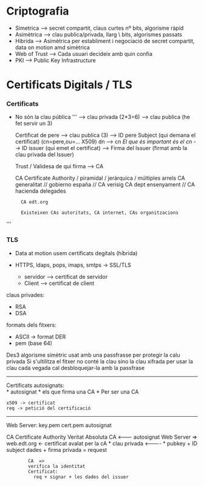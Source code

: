 # Criptografia
* Simetrica --> secret compartit, claus curtes nº bits, algorisme ràpid
* Asimètrica --> clau publica/privada, llarg \ bits, algorismes passats
* Hibrida --> Asimètrica per establiment i negociació de secret compartit, data on motion amd simètrica
* Web of Trust --> Cada usuari decideix amb quin confia
* PKI --> Public Key Infrastructure 

# Certificats Digitals / TLS

### Certificats
* No són la clau pública 
'''
	--> clau privada	(2*3=6)
	--> clau publica	(he fet servir un 3)

	Certificat de pere
	     --> clau publica	(3)
	     --> ID pere Subject (qui demana el certificat)	(cn=pere,ou=... X509) dn --> cn
	*El que és important és el cn*
	     --> ID issuer (qui emet el certificat)
	     --> Firma del Issuer (firmat amb la clau privada del Issuer)

	Trust / Validesa de qui firma --> CA
	
	CA Certificate Authority / piramidal / jeràrquica / múltiples arrels
		CA generalitat		//	gobierno españa		// 	CA verisig
		  CA dept ensenyament	//	CA hacienda
			delegades


		CA edt.org

		Existeixen CAs autoritats, CA internet, CAs organitzacions
'''

### TLS

* Data at motion usem certificats degitals (híbrida)
* HTTPS, ldaps, pops, imaps, smtps -> SSL/TLS

	* servidor --> certificat de servidor
	* Client --> certificat de client

claus privades:
* RSA
* DSA

formats dels fitxers:
* ASCII -> format DER
* pem (base 64)

Des3 algorisme simètric usat amb una passfrasse per protegir la calu privada
Si s'ultilitza el fitxer no conté la clau sino la clau xifrada
per usar la clau cada vegada cal desbloquejar-la amb la passfrase

-----------------------------------------------------------------------------------

Certificats autosignats:	
	* autosignat
	* els que firma una CA
		* Per ser una CA

	x509 -> certificat
	req -> petició del certificació

-----------------------------------------------------------------------------------

Web Server: key.pem cert.pem autosignat

CA Certificate Authority
	Veritat Absoluta CA <--- autosignat
			Web Server => web.edt.org <- certificat avalat per la cA
			* clau privada
		<----	* pubkey + ID subject dades + firma privada = request

			CA  =>
			verifica la identitat
			Certificat:
			  req + signar + les dades del issuer
